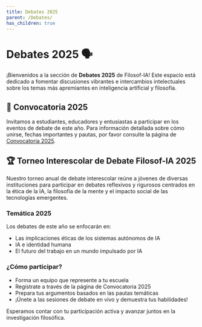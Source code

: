 ```yaml
---
title: Debates 2025
parent: /Debates/
has_children: true
---
```


# Debates 2025 🗣️

¡Bienvenidos a la sección de **Debates 2025** de Filosof-IA! Este espacio está dedicado a fomentar discusiones vibrantes e intercambios intelectuales sobre los temas más apremiantes en inteligencia artificial y filosofía.

## 📢 Convocatoria 2025

Invitamos a estudiantes, educadores y entusiastas a participar en los eventos de debate de este año. Para información detallada sobre cómo unirse, fechas importantes y pautas, por favor consulte la página de [Convocatoria 2025](./Convocatoria-2025.md).

## 🏆 Torneo Interescolar de Debate Filosof-IA 2025

Nuestro torneo anual de debate interescolar reúne a jóvenes de diversas instituciones para participar en debates reflexivos y rigurosos centrados en la ética de la IA, la filosofía de la mente y el impacto social de las tecnologías emergentes.

### Temática 2025

Los debates de este año se enfocarán en:

- Las implicaciones éticas de los sistemas autónomos de IA
- IA e identidad humana
- El futuro del trabajo en un mundo impulsado por IA

### ¿Cómo participar?

- Forma un equipo que represente a tu escuela
- Regístrate a través de la página de Convocatoria 2025
- Prepara tus argumentos basados en las pautas temáticas
- ¡Únete a las sesiones de debate en vivo y demuestra tus habilidades!

Esperamos contar con tu participación activa y avanzar juntos en la investigación filosófica.
